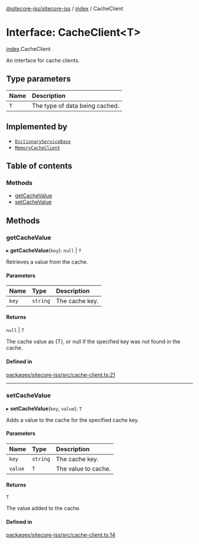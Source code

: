 [@sitecore-jss/sitecore-jss](../README.md) / [index](../modules/index.md) / CacheClient

# Interface: CacheClient\<T\>

[index](../modules/index.md).CacheClient

An interface for cache clients.

## Type parameters

| Name | Description |
| :------ | :------ |
| `T` | The type of data being cached. |

## Implemented by

- [`DictionaryServiceBase`](../classes/i18n.DictionaryServiceBase.md)
- [`MemoryCacheClient`](../classes/index.MemoryCacheClient.md)

## Table of contents

### Methods

- [getCacheValue](index.CacheClient.md#getcachevalue)
- [setCacheValue](index.CacheClient.md#setcachevalue)

## Methods

### getCacheValue

▸ **getCacheValue**(`key`): ``null`` \| `T`

Retrieves a value from the cache.

#### Parameters

| Name | Type | Description |
| :------ | :------ | :------ |
| `key` | `string` | The cache key. |

#### Returns

``null`` \| `T`

The cache value as {T}, or null if the specified key was not found in the cache.

#### Defined in

[packages/sitecore-jss/src/cache-client.ts:21](https://github.com/Sitecore/jss/blob/0935408b6/packages/sitecore-jss/src/cache-client.ts#L21)

___

### setCacheValue

▸ **setCacheValue**(`key`, `value`): `T`

Adds a value to the cache for the specified cache key.

#### Parameters

| Name | Type | Description |
| :------ | :------ | :------ |
| `key` | `string` | The cache key. |
| `value` | `T` | The value to cache. |

#### Returns

`T`

The value added to the cache.

#### Defined in

[packages/sitecore-jss/src/cache-client.ts:14](https://github.com/Sitecore/jss/blob/0935408b6/packages/sitecore-jss/src/cache-client.ts#L14)
